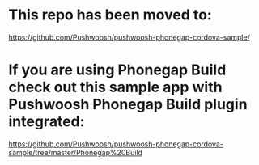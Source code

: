 # This repo has been moved to:
https://github.com/Pushwoosh/pushwoosh-phonegap-cordova-sample/

# If you are using Phonegap Build check out this sample app with Pushwoosh Phonegap Build plugin integrated:
https://github.com/Pushwoosh/pushwoosh-phonegap-cordova-sample/tree/master/Phonegap%20Build

